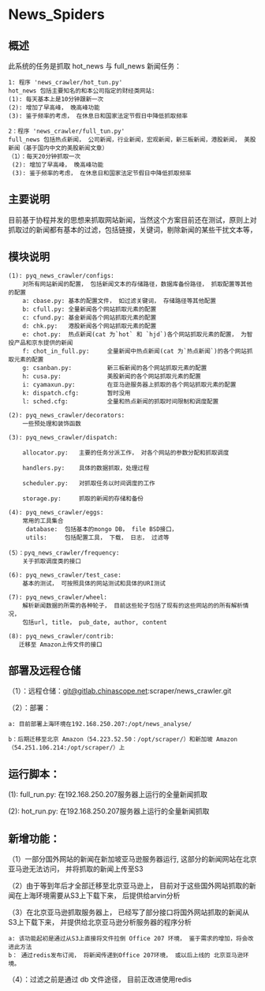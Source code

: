 News_Spiders
============

概述
----

此系统的任务是抓取 hot_news 与 full_news 新闻任务：
    
    1: 程序 'news_crawler/hot_tun.py'
    hot_news 包括主要知名的和本公司指定的财经类网站:
    (1): 每天基本上是10分钟跟新一次
    (2): 增加了早高峰， 晚高峰功能
    (3): 鉴于频率的考虑， 在休息日和国家法定节假日中降低抓取频率
    
    2：程序 'news_crawler/full_tun.py' 
    full_news 包括热点新闻， 公司新闻，行业新闻，宏观新闻，新三板新闻，港股新闻， 美股新闻（基于国内中文的美股新闻文章）
    （1）：每天20分钟抓取一次
     (2): 增加了早高峰， 晚高峰功能
     (3): 鉴于频率的考虑， 在休息日和国家法定节假日中降低抓取频率

主要说明
--------

目前基于协程并发的思想来抓取网站新闻，当然这个方案目前还在测试，原则上对抓取过的新闻都有基本的过滤，包括链接，关键词，剔除新闻的某些干扰文本等，

模块说明
--------

	(1): pyq_news_crawler/configs:    
	    对所有网站新闻的配置， 包括新闻文本的存储路径，数据库备份路径， 抓取配置等其他的配置
	    a: cbase.py: 基本的配置文件， 如过滤关键词， 存储路径等其他配置
	    b: cfull.py: 全量新闻各个网站抓取元素的配置
	    c: cfund.py: 基金新闻各个网站抓取元素的配置
	    d: chk.py:   港股新闻各个网站抓取元素的配置
	    e: chot.py:  热点新闻(cat 为`hot` 和 `hjd`)各个网站抓取元素的配置， 为智投产品和京东提供的新闻
	    f: chot_in_full.py:     全量新闻中热点新闻(cat 为`热点新闻`)的各个网站抓取元素的配置
	    g: csanban.py:          新三板新闻的各个网站抓取元素的配置
	    h: cusa.py:             美股新闻的各个网站抓取元素的配置
	    i: cyamaxun.py:         在亚马逊服务器上抓取的各个网站抓取元素的配置
	    k: dispatch.cfg:        暂时没用
	    l: sched.cfg:           全量和热点新闻的抓取时间限制和调度配置

	(2): pyq_news_crawler/decorators:   
	    一些预处理和装饰函数

	(3): pyq_news_crawler/dispatch:

	    allocator.py:   主要的任务分派工作， 对各个网站的参数分配和抓取调度
	    
	    handlers.py:    具体的数据抓取，处理过程
	    
	    scheduler.py:   对抓取任务以时间调度的工作
	    
	    storage.py:     抓取的新闻的存储和备份
	   
	(4): pyq_news_crawler/eggs:    
	    常用的工具集合
	     database:  包括基本的mongo DB， file BSD接口， 
	     utils:     包括配置工具， 下载， 日志， 过滤等
	     
    (5）：pyq_news_crawler/frequency:   
        关于抓取调度类的接口

	(6): pyq_news_crawler/test_case:    
	    基本的测试， 可按照具体的网站测试和具体的URI测试

	(7): pyq_news_crawler/wheel:        
	    解析新闻数据的所需的各种轮子， 目前这些轮子包括了现有的这些网站的的所有解析情况，
	    包括url, title， pub_date, author, content
	    
	(8): pyq_news_crawler/contrib:  
	   迁移至 Amazon上传文件的接口

部署及远程仓储
-------------
（1）：远程仓储：git@gitlab.chinascope.net:scraper/news_crawler.git

（2）：部署：

    a: 目前部署上海环境在192.168.250.207:/opt/news_analyse/
    
    b：后期迁移至北京 Amazon（54.223.52.50：/opt/scraper/）和新加坡 Amazon（54.251.106.214:/opt/scraper/）上

运行脚本：
--------
(1): full_run.py: 在192.168.250.207服务器上运行的全量新闻抓取

(2): hot_run.py: 在192.168.250.207服务器上运行的全量新闻抓取

新增功能：
-------
（1）一部分国外网站的新闻在新加坡亚马逊服务器运行, 这部分的新闻网站在北京亚马逊无法访问， 并将抓取的新闻上传至S3

（2）由于等到年后才全部迁移至北京亚马逊上， 目前对于这些国外网站抓取的新闻在上海环境需要从S3上下载下来， 后提供给arvin分析

（3）在北京亚马逊抓取服务器上， 已经写了部分接口将国外网站抓取的新闻从S3上下载下来， 并提供给北京亚马逊分析服务器的程序分析

    a: 该功能起初是通过从S3上直接将文件拉倒 Office 207 环境， 鉴于需求的增加，将会改进此方法
    b： 通过redis发布订阅， 将新闻传递到Office 207环境， 或以后上线的 北京亚马逊环境。
    
 （4）：过滤之前是通过 db 文件途径， 目前正改进使用redis


